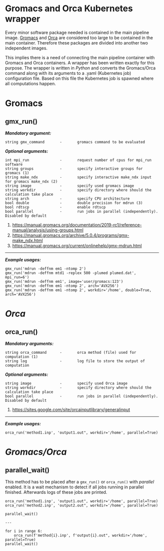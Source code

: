 # Gromacs and Orca Kubernetes wrapper
Every minor software package needed is contained in the main pipeline image. [Gromacs](https://www.gromacs.org/) and [Orca](https://sites.google.com/site/orcainputlibrary/home) are considered too large to be contained in the main container. Therefore these packages are divided into another two independent images.

This implies there is a need of connecting the main pipeline container with Gromacs and Orca containers. A wrapper has been written exactly for this purpose.  The wrapper is written in *Python* and converts the Gromacs/Orca command along with its arguments to a .yaml (Kubernetes job) configuration file. Based on this file the Kubernetes job is spawned where all computations happen. 

# **Gromacs**
## gmx_run()
***Mandatory argument:***

```
string gmx_command       -       gromacs command to be evaluated
```

***Optional arguments:***

```
int mpi_run              -       request number of cpus for mpi_run software
string groups            -       specify interactive groups for gromacs (1)
string make_ndx          -       specify interactive make_ndx input for gromacs make_ndx (2)
string image             -       specify used gromacs image
string workdir           -       specify directory where should the calculation take place
string arch              -       specify CPU architecture
bool double              -       double precision for mdrun (3)
bool rdtscp              -       enable rdtscp
bool parallel            -       run jobs in parallel (independently). Disabled by default
```

1. https://manual.gromacs.org/documentation/2019-rc1/reference-manual/analysis/using-groups.html
2. https://manual.gromacs.org/archive/5.0.4/programs/gmx-make_ndx.html
3. https://manual.gromacs.org/current/onlinehelp/gmx-mdrun.html

---

***Example usages:***

```
gmx_run('mdrun -deffnm em1 -ntomp 2')
gmx_run('mdrun -deffnm mtd1 -replex 500 -plumed plumed.dat', mpi_run=6')
gmx_run('mdrun -deffnm em1', image='user/gromacs:123')
gmx_run('mdrun -deffnm em1 -ntomp 2', arch='AVX256')
gmx_run('mdrun -deffnm em1 -ntomp 2', workdir='/home', double=True, arch='AVX256')
```


# ***Orca***
## orca_run()
***Mandatory arguments:***
```
string orca_command      -       orca method (file) used for computation (1)
string log               -       log file to store the output of computation
```

***Optional arguments:***
```
string image             -       specify used Orca image
string workdir           -       specify directory where should the calculation take place
bool parallel            -       run jobs in parallel (independently). Disabled by default
```

1. https://sites.google.com/site/orcainputlibrary/generalinput

---

***Example usages:***

```
orca_run('method1.inp', 'output1.out", workdir='/home', parallel=True)
```


# ***Gromacs/Orca***
## parallel_wait()
This method has to be placed after a `gmx_run()` or `orca_run()` with *parallel* enabled. It is a wait mechanism to detect if all jobs running in parallel finished. Afterwards logs of these jobs are printed. 

```
orca_run('method1.inp', 'output1.out", workdir='/home', parallel=True)
orca_run('method2.inp', 'output2.out", workdir='/home', parallel=True)

parallel_wait()

---

for i in range 6:
    orca_run(f'method{i}.inp', f'output{i}.out", workdir='/home', parallel=True)
parallel_wait()
```
